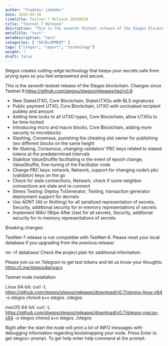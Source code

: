 ```yaml
---
author: "Vladimir Lebedev"
date: 2019-05-30
linktitle: Testnet 7 Release 20190530
title: "Testnet 7 Release"
description: "This is the seventh Testnet release of the Stegos blockchain."
metaTitle: "test"
metaDescription: "test"
categories: [ "DEVELOPMENT" ]
tags: ["stegos", "report", "technology"]
weight: 7
draft: false
---
```


Stegos creates cutting-edge technology that keeps your secrets safe from prying eyes so you feel empowered and secure.

This is the seventh testnet release of the Stegos blockchain. Changes since Testnet 6:https://github.com/stegos/stegos/releases/tag/v0.6

- New StakeUTXO, Core Blockchain, StakeUTXOs with BLS signatures
- Public payment UTXO, Core Blockchain, UTXO with uncloaked recipient pubkey and amount
- Adding time locks to all UTXO types, Core Blockchain, allow UTXOs to be time-locked
- Introducing micro and macro blocks, Core Blockchain, adding more security to microblocks
- Slashing, Consensus, punishing the cheating slot owner for publishing two different blocks on the same height
- Re-Staking, Consensus, changing validators’ PBC keys related to staked tokens at the predetermined intervals
- Stabilize ValueShuffle facilitating in the event of epoch change, ValueShuffle, fine-tuning of the Facilitator code
- Change PBC keys: network, Network, support for changing node’s pbc (validator) keys on the go
- Check for stale connections, Network, check if some neighbor connections are stale and re-connect
- Stress Testing: Deploy TxGenerator, Testing, transaction generator deployment support for devnets
- Use AONT (All or Nothing) for all serialized representation of secrets, Security, additional security for in-memory representations of secrets
- Implement WAU (Wipe After Use) for all secrets, Security, additional security for in-memory representations of secrets


Breaking changes:


TestNet-7 release is not compatible with TestNet-6. Please reset your local database if you upgrading from the previous release:

rm -rf database/
Check the project plan for additional information.


Please join us on Telegram to get test tokens and let us know your thoughts: https://t.me/stegos4privacy


Testnet node installation

Linux 64-bit:
curl -L https://github.com/stegos/stegos/releases/download/v0.7/stegos-linux-x64 -o stegos
chmod a+x stegos
./stegos

macOS 64-bit:
curl -L https://github.com/stegos/stegos/releases/download/v0.7/stegos-macos-x64 -o stegos
chmod a+x stegos
./stegos


Right after the start the node will print a lot of INFO messages with debugging information regarding bootstrapping your node. Press Enter to get stegos> prompt. To get help enter help command at the prompt.

